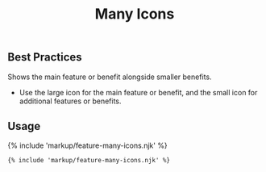 ﻿---
title: Many Icons
summary: Lots of icons illuminating main and smaller benefits.
tags: feature blocks
layout: guide
image: /img/illustrations/illus-many-icons.svg
imageAlt: 
social:
  title: Many Icons
  description: Lots of icons illuminating main and smaller benefits.
  image:
eleventyNavigation:
  key: Many Icons
  parent: Feature Blocks
  excerpt: Lots of icons illuminating main and smaller benefits.
  order: 5
  img: /img/illustrations/illus-many-icons.svg
---

## Best Practices

Shows the main feature or benefit alongside smaller benefits.
  - Use the large icon for the main feature or benefit, and the small icon for additional features or benefits.

## Usage

{% include 'markup/feature-many-icons.njk' %}

``` html
{% include 'markup/feature-many-icons.njk' %}
```
